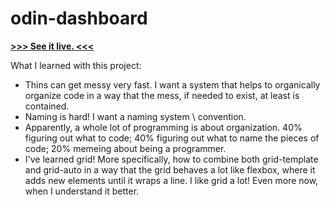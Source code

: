 # odin-dashboard

[**>>> See it live. <<<**](https://al-ptk.github.io/odin-dashboard/)

What I learned with this project:
- Thins can get messy very fast. I want a system that helps to organically organize code in a way that the mess, if needed to exist, at least is contained.
- Naming is hard! I want a naming system \ convention.
- Apparently, a whole lot of programming is about organization. 40% figuring out what to code; 40% figuring out what to name the pieces of code; 20% memeing about being a programmer.
- I've learned grid! More specifically, how to combine both grid-template and grid-auto in a way that the grid behaves a lot like flexbox, where it adds new elements until it wraps a line. I like grid a lot! Even more now, when I understand it better.
